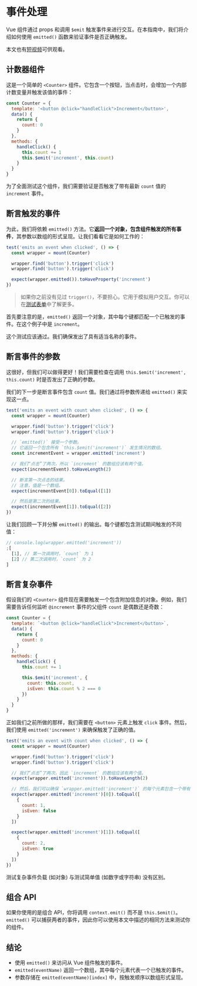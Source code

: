 # 事件处理

Vue 组件通过 props 和调用 `$emit` 触发事件来进行交互。在本指南中，我们将介绍如何使用 `emitted()` 函数来验证事件是否正确触发。

本文也有[短视频](https://www.youtube.com/watch?v=U_j-nDur4oU&list=PLC2LZCNWKL9ahK1IoODqYxKu5aA9T5IOA&index=14)可供观看。

## 计数器组件

这是一个简单的 `<Counter>` 组件。它包含一个按钮，当点击时，会增加一个内部计数变量并触发该值的事件：

```js
const Counter = {
  template: '<button @click="handleClick">Increment</button>',
  data() {
    return {
      count: 0
    }
  },
  methods: {
    handleClick() {
      this.count += 1
      this.$emit('increment', this.count)
    }
  }
}
```

为了全面测试这个组件，我们需要验证是否触发了带有最新 `count` 值的 `increment` 事件。

## 断言触发的事件

为此，我们将依赖 `emitted()` 方法。它**返回一个对象，包含组件触发的所有事件**，其参数以数组的形式呈现。让我们看看它是如何工作的：

```js
test('emits an event when clicked', () => {
  const wrapper = mount(Counter)

  wrapper.find('button').trigger('click')
  wrapper.find('button').trigger('click')

  expect(wrapper.emitted()).toHaveProperty('increment')
})
```

> 如果你之前没有见过 `trigger()`，不要担心。它用于模拟用户交互。你可以在[测试表单](./forms)中了解更多。

首先要注意的是，`emitted()` 返回一个对象，其中每个键都匹配一个已触发的事件。在这个例子中是 `increment`。

这个测试应该通过。我们确保发出了具有适当名称的事件。

## 断言事件的参数

这很好，但我们可以做得更好！我们需要检查在调用 `this.$emit('increment', this.count)` 时是否发出了正确的参数。

我们的下一步是断言事件包含 `count` 值。我们通过将参数传递给 `emitted()` 来实现这一点。

```js {9}
test('emits an event with count when clicked', () => {
  const wrapper = mount(Counter)

  wrapper.find('button').trigger('click')
  wrapper.find('button').trigger('click')

  // `emitted()` 接受一个参数。
  // 它返回一个包含所有 `this.$emit('increment')` 发生情况的数组。
  const incrementEvent = wrapper.emitted('increment')

  // 我们“点击”了两次，所以 `increment` 的数组应该有两个值。
  expect(incrementEvent).toHaveLength(2)

  // 断言第一次点击的结果。
  // 注意，值是一个数组。
  expect(incrementEvent[0]).toEqual([1])

  // 然后是第二次的结果。
  expect(incrementEvent[1]).toEqual([2])
})
```

让我们回顾一下并分解 `emitted()` 的输出。每个键都包含测试期间触发的不同值：

```js
// console.log(wrapper.emitted('increment'))
;[
  [1], // 第一次调用时，`count` 为 1
  [2] // 第二次调用时，`count` 为 2
]
```

## 断言复杂事件

假设我们的 `<Counter>` 组件现在需要触发一个包含附加信息的对象。例如，我们需要告诉任何监听 `@increment` 事件的父组件 `count` 是偶数还是奇数：

```js {12-15}
const Counter = {
  template: `<button @click="handleClick">Increment</button>`,
  data() {
    return {
      count: 0
    }
  },
  methods: {
    handleClick() {
      this.count += 1

      this.$emit('increment', {
        count: this.count,
        isEven: this.count % 2 === 0
      })
    }
  }
}
```

正如我们之前所做的那样，我们需要在 `<button>` 元素上触发 `click` 事件。然后，我们使用 `emitted('increment')` 来确保触发了正确的值。

```js
test('emits an event with count when clicked', () => {
  const wrapper = mount(Counter)

  wrapper.find('button').trigger('click')
  wrapper.find('button').trigger('click')

  // 我们“点击”了两次，因此 `increment` 的数组应该有两个值。
  expect(wrapper.emitted('increment')).toHaveLength(2)

  // 然后，我们可以确保 `wrapper.emitted('increment')` 的每个元素包含一个带有预期对象的数组。
  expect(wrapper.emitted('increment')[0]).toEqual([
    {
      count: 1,
      isEven: false
    }
  ])

  expect(wrapper.emitted('increment')[1]).toEqual([
    {
      count: 2,
      isEven: true
    }
  ])
})
```

测试复杂事件负载 (如对象) 与测试简单值 (如数字或字符串) 没有区别。

## 组合 API

如果你使用的是组合 API，你将调用 `context.emit()` 而不是 `this.$emit()`。`emitted()` 可以捕获两者的事件，因此你可以使用本文中描述的相同方法来测试你的组件。

## 结论

- 使用 `emitted()` 来访问从 Vue 组件触发的事件。
- `emitted(eventName)` 返回一个数组，其中每个元素代表一个已触发的事件。
- 参数存储在 `emitted(eventName)[index]` 中，按触发顺序以数组形式呈现。

